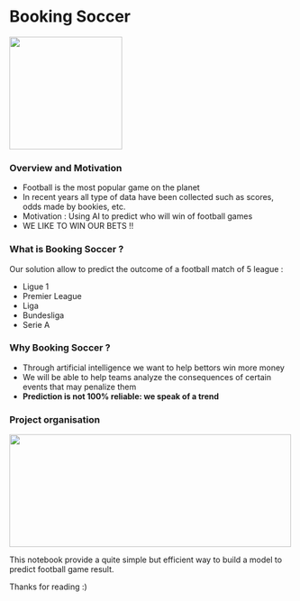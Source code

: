 # Booking Soccer

<img src="https://github.com/ayoub-asseli/Predicting_Football_Result/blob/main/Ressources/BookingSoccer.jpg" width="200" height="200" />

<h3> Overview and Motivation </h3>

<ul>
  <li> Football is the most popular game on the planet </li>
  <li> In recent years all type of data have been collected such as scores, odds made by bookies, etc. </li>
  <li> Motivation : Using AI to predict who will win of football games </li>
 <li>  WE LIKE TO WIN OUR BETS !! </li>
</ul>

<h3> What is Booking Soccer ? </h3>

<p> Our solution allow to predict the outcome of a football match of 5 league : </p>

<ul>
  <li> Ligue 1 </li>
  <li> Premier League </li>
  <li> Liga </li>
  <li> Bundesliga </li>
  <li> Serie A </li>
</ul>

<h3> Why Booking Soccer ? </h3>

<ul>
  <li> Through artificial intelligence we want to help bettors win more money </li>
  <li> We will be able to help teams analyze the consequences of certain events that may penalize them </li>
  <li> <strong> Prediction is not 100% reliable: we speak of a trend </strong> </li>
</ul>

<h3> Project organisation </h3>

<img src="https://github.com/ayoub-asseli/Predicting_Football_Result/blob/main/Ressources/project_organization.png" width="500" height="200" />

<p> This notebook provide a quite simple but efficient way to build a model to predict football game result. </p>

<p> Thanks for reading :) </p>

